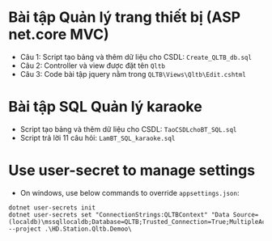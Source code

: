 # Bài tập Quản lý trang thiết bị (ASP net.core MVC)
- Câu 1: Script tạo bảng và thêm dữ liệu cho CSDL: `Create_QLTB_db.sql`
- Câu 2: Controller và view được đặt tên `Qltb`
- Câu 3: Code bài tập jquery nằm trong `QLTB\Views\Qltb\Edit.cshtml`

# Bài tập SQL Quản lý karaoke
- Script tạo bảng và thêm dữ liệu cho CSDL: `TaoCSDLchoBT_SQL.sql`
- Script trả lời 11 câu hỏi: `LamBT_SQL_karaoke.sql`

# Use user-secret to manage settings
- On windows, use below commands to override `appsettings.json`:
```
dotnet user-secrets init
dotnet user-secrets set "ConnectionStrings:QLTBContext" "Data Source=(localdb)\mssqllocaldb;Database=QLTB;Trusted_Connection=True;MultipleActiveResultSets=true;" --project .\HD.Station.Qltb.Demoo\
```
